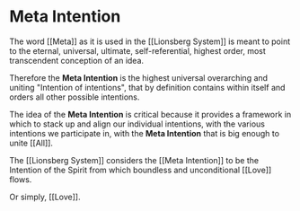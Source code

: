 # Meta Intention

The word [[Meta]] as it is used in the [[Lionsberg System]] is meant to point to the eternal, universal, ultimate, self-referential, highest order, most transcendent conception of an idea. 

Therefore the **Meta Intention** is the highest universal overarching and uniting "Intention of intentions", that by definition contains within itself and orders all other possible intentions.

The idea of the **Meta Intention** is critical because it provides a framework in which to stack up and align our individual intentions, with the various intentions we participate in, with the **Meta Intention** that is big enough to unite [[All]].  

The [[Lionsberg System]] considers the [[Meta Intention]] to be the Intention of the Spirit from which  boundless and unconditional [[Love]] flows. 

Or simply, [[Love]]. 